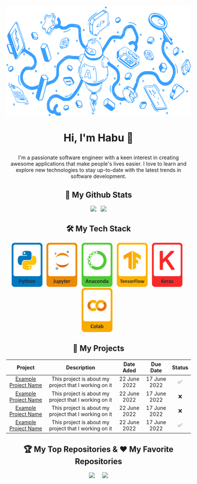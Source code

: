 <div align=center><img src="https://github.com/habuhenka/habuhenka/blob/main/Banner.svg" height=300/></div>

# <p align=center>Hi, I'm Habu 👋</p>
<p align=center>I'm a passionate software engineer with a keen interest in creating awesome applications that make people's lives easier. I love to learn and explore new technologies to stay up-to-date with the latest trends in software development.</p>

## <div align=center>🎯 My Github Stats</div>
<div align=center>
  <picture>
    <source media="(prefers-color-scheme: dark)" srcset="https://github-readme-streak-stats.herokuapp.com?user=habuhenka&theme=onedark&hide_border=true" />
    <img src="https://github-readme-streak-stats.herokuapp.com?user=habuhenka&theme=solarized_light&hide_border=true" height=180/>
  </picture> &nbsp
  <picture>
    <source media="(prefers-color-scheme: dark)" srcset="https://github-readme-stats.vercel.app/api/top-langs/?username=agunghabu&layout=compact&hide_border=true&theme=onedark&count_private=true" />
    <img src="https://github-readme-stats.vercel.app/api/top-langs/?username=agunghabu&layout=compact&hide_border=true&theme=solarized-light&count_private=true" height=180/>
  </picture>
</div>

## <div align=center>🛠️ My Tech Stack</div>
<p align="center">
  <a href=https://www.python.org><img src="https://raw.githubusercontent.com/habuhenka/habuhenka/62df2680c779a50331c1ec4cc15f5ace0e57082b/Python.svg" alt="Python" height=120/></a> &nbsp
  <a href=https://jupyter.org><img src="https://raw.githubusercontent.com/habuhenka/habuhenka/62df2680c779a50331c1ec4cc15f5ace0e57082b/Jupyter.svg" alt="Jupyter Notebook" height=120/></a> &nbsp
  <a href=https://www.anaconda.com><img src="https://raw.githubusercontent.com/habuhenka/habuhenka/62df2680c779a50331c1ec4cc15f5ace0e57082b/Anaconda.svg" alt="Anaconda" height=120/></a> &nbsp
  <a href=https://www.tensorflow.org><img src="https://raw.githubusercontent.com/habuhenka/habuhenka/62df2680c779a50331c1ec4cc15f5ace0e57082b/TensorFlow.svg" alt="TensorFlow" height=120/></a> &nbsp
  <a href=https://keras.io><img src="https://raw.githubusercontent.com/habuhenka/habuhenka/62df2680c779a50331c1ec4cc15f5ace0e57082b/Keras.svg" alt="Keras" height=120/></a> &nbsp
  <a href=https://colab.research.google.com><img src="https://raw.githubusercontent.com/habuhenka/habuhenka/62df2680c779a50331c1ec4cc15f5ace0e57082b/Colab.svg" alt="Google Colab" height=120/></a> &nbsp
</p>

## <div align=center>🚀 My Projects</div>
<table align=center>
    <thead>
        <tr>
            <th>Project</th>
            <th>Description</th>
            <th>Date Aded</th>
            <th>Due Date</th>
            <th>Status</th>
        </tr>
    </thead>
    <tbody>
        <tr>
            <td align="center"><a href=https://github.com/habuhenka/Project-1>Example Project Name</a></td>
            <td align="center">This project is about my project that I working on it</td>
            <td align="center">22 June 2022</td>
            <td align="center">17 June 2022</td>
            <td align="center">✅</td>
        </tr>
        <tr>
            <td align="center"><a href=https://github.com/habuhenka/Project-1>Example Project Name</a></td>
            <td align="center">This project is about my project that I working on it</td>
            <td align="center">22 June 2022</td>
            <td align="center">17 June 2022</td>
            <td align="center">❌</td>
        </tr>
        <tr>
            <td align="center"><a href=https://github.com/habuhenka/Project-1>Example Project Name</a></td>
            <td align="center">This project is about my project that I working on it</td>
            <td align="center">22 June 2022</td>
            <td align="center">17 June 2022</td>
            <td align="center">❌</td>
        </tr>
        <tr>
            <td align="center"><a href=https://github.com/habuhenka/Project-1>Example Project Name</a></td>
            <td align="center">This project is about my project that I working on it</td>
            <td align="center">22 June 2022</td>
            <td align="center">17 June 2022</td>
            <td align="center">✅</td>
        </tr>
    </tbody>
</table>

## <div align=center>🏆 My Top Repositories & ❤️ My Favorite Repositories</div>
<div align=center>
  <picture>
    <source media="(prefers-color-scheme: dark)" srcset="https://github-readme-stats.vercel.app/api/pin/?username=habuhenka&repo=habuhenka&theme=onedark&border_color=282c34" height=150 />
    <img src="https://github-readme-stats.vercel.app/api/pin/?username=habuhenka&repo=habuhenka&theme=solarized-light&border_color=fdf6e3" height=150/>
  </picture> &nbsp &nbsp
  <picture>
   <source media="(prefers-color-scheme: dark)" srcset="https://github-readme-stats.vercel.app/api/pin/?username=habuhenka&repo=tech_stack&border_color=282c34&theme=onedark" height=150 />
   <img src="https://github-readme-stats.vercel.app/api/pin/?username=habuhenka&repo=tech_stack&border_color=fdf6e3&theme=solarized-light" height=150/>
  </picture>
</div>
